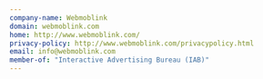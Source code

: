 ```yaml
---
company-name: Webmoblink
domain: webmoblink.com
home: http://www.webmoblink.com/
privacy-policy: http://www.webmoblink.com/privacypolicy.html
email: info@webmoblink.com
member-of: "Interactive Advertising Bureau (IAB)"
---
```




